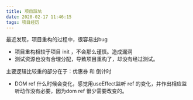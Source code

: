```yaml
---
title: 项目踩坑
date: 2020-02-17 11:46:15
tags: 项目经历
---
```


最近发现，项目重构的过程中，很容易出bug
- 项目重构相较于项目 init ，不会那么谨慎。造成漏洞
- 测试资源也没有合理分配，导致项目重构了，却没有经过测试。

主要逻辑比较重的部分在于：优惠券 和 倒计时

- DOM ref 什么时候会变化，感觉用useEffect监听 ref 的变化，并作出相应监听动作没有必要，因为dom ref 很少需要改变的。